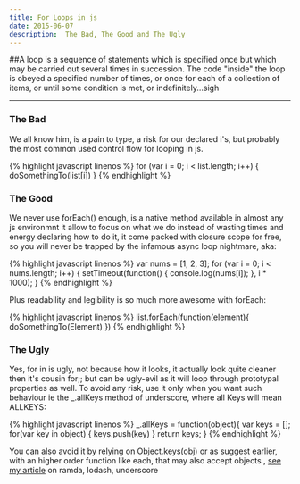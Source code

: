 ```yaml
---
title: For Loops in js
date: 2015-06-07
description:  The Bad, The Good and The Ugly
---
```


##A loop is a sequence of statements which is specified once but which may be carried out several times in succession. The code "inside" the loop is obeyed a specified number of times, or once for each of a collection of items, or until some condition is met, or indefinitely...sigh

* * *

### The Bad

We all know him, is a pain to type, a risk for our declared i's, but probably the most
common used control flow for looping in js.

{% highlight javascript linenos %}
for (var i = 0; i < list.length; i++) {
  doSomethingTo(list[i])
}
{% endhighlight %}

### The Good

We never use forEach() enough, is a native method available in almost any js environmnt
it allow to focus on what we do instead of wasting times and energy declaring how to do it,
it come packed with closure scope for free, so you will never be trapped by the infamous async loop nightmare, aka:

{% highlight javascript linenos %}
var nums = [1, 2, 3];
for (var i = 0; i < nums.length; i++) {
  setTimeout(function() {
    console.log(nums[i]);
  }, i * 1000);
}
{% endhighlight %}

Plus readability and legibility is so much more awesome with forEach:

{% highlight javascript linenos %}
list.forEach(function(element){
  doSomethingTo(Element)
})
{% endhighlight %}


###  The Ugly

Yes, for in is ugly, not because how it looks, it actually look quite cleaner then it's
cousin for;; but can be ugly-evil as it will loop through prototypal properties as well. To avoid any risk, use it only when you want such behaviour ie the _.allKeys method of underscore, where all Keys will mean ALLKEYS:

{% highlight javascript linenos %}
_.allKeys = function(object){
  var keys = [];
  for(var key in object) {
    keys.push(key)
  }
  return keys;
}
{% endhighlight %}

You can also avoid it by relying on Object.keys(obj) or as suggest earlier, with an higher order function like each, that may also accept objects , [see my article](http://nick.balestra.ch/2015/javascript-functional-libraries/) on ramda, lodash, underscore
